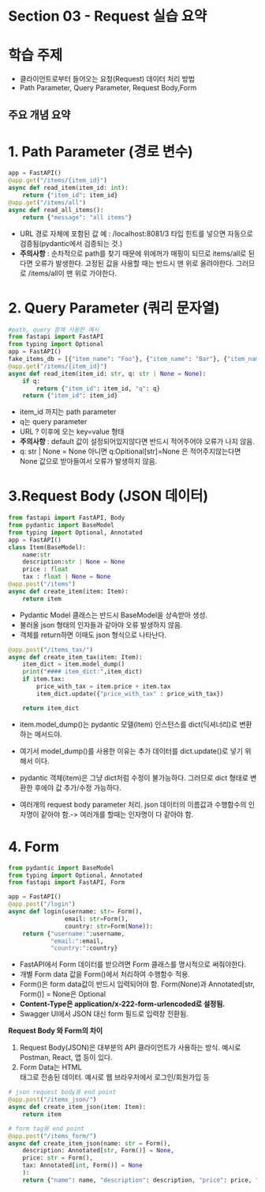 # Section 03 - Request 실습 요약

# 학습 주제
- 클라이언트로부터 들어오는 요청(Request) 데이터 처리 방법
- Path Parameter, Query Parameter, Request Body,Form

## 주요 개념 요약
# 1. Path Parameter (경로 변수)
```python
app = FastAPI()
@app.get("/items/{item_id}")
async def read_item(item_id: int):
    return {"item_id": item_id}
@app.get("/items/all")
async def read_all_items():
    return {"message": "all items"}
```
- URL 경로 자체에 포함된 값 예 : /localhost:8081/3
타입 힌트를 넣으면 자동으로 검증됨(pydantic에서 검증되는 것.)
- **주의사항** : 순차적으로 path를 찾기 때문에 위에꺼가 매핑이 되므로 items/all로 된다면 오류가 발생한다. 고정된 값을 사용할 때는 반드시 맨 위로 올려야한다. 그러므로 /items/all이 맨 위로 가야한다.

# 2. Query Parameter (쿼리 문자열)
```python
#path, query 함께 사용한 예시
from fastapi import FastAPI
from typing import Optional
app = FastAPI()
fake_items_db = [{"item_name": "Foo"}, {"item_name": "Bar"}, {"item_name": "Baz"}]
@app.get("/items/{item_id}")
async def read_item(item_id: str, q: str | None = None): 
    if q:
        return {"item_id": item_id, "q": q}
    return {"item_id": item_id}
```
- item_id 까지는 path parameter
- q는 query parameter
- URL ? 이후에 오는 key=value 형태
- **주의사항** : default 값이 설정되어있지않다면 반드시 적어주어야 오류가 나지 않음. 
- q: str | None = None 아니면 q:Opitional[str]=None 은 적어주지않는다면 None 값으로 받아들여서 오류가 발생하지 않음.

# 3.Request Body (JSON 데이터)
```python
from fastapi import FastAPI, Body
from pydantic import BaseModel
from typing import Optional, Annotated
app = FastAPI()
class Item(BaseModel):
    name:str
    description:str | None = None
    price : float
    tax : float | None = None
@app.post("/items")
async def create_item(item: Item):
    return item
```
- Pydantic Model 클래스는 반드시 BaseModel을 상속받아 생성.
- 불러올 json 형태의 인자들과 같아야 오류 발생하지 않음.
- 객체를 return하면 이때도 json 형식으로 나타난다.

```python
@app.post("/items_tax/")
async def create_item_tax(item: Item):
    item_dict = item.model_dump()
    print("#### item_dict:",item_dict)
    if item.tax:
        price_with_tax = item.price + item.tax
        item_dict.update({"price_with_tax" : price_with_tax})

    return item_dict
```
- item.model_dump()는 pydantic 모델(Item) 인스턴스를 dict(딕셔너리)로 변환하는 메서드야.
- 여기서 model_dump()를 사용한 이유는 추가 데이터를 dict.update()로 넣기 위해서 이다.
- pydantic 객체(item)은 그냥 dict처럼 수정이 불가능하다. 그러므로 dict 형태로 변환한 후에야 값 추가/수정 가능하다.

- 여러개의 request body parameter 처리. json 데이터의 이름값과 수행함수의 인자명이 같아야 함.-> 여러개를 할때는 인자명이 다 같아야 함.

# 4. Form 
```python
from pydantic import BaseModel
from typing import Optional, Annotated
from fastapi import FastAPI, Form

app = FastAPI()
@app.post("/login")
async def login(username: str= Form(),
                email: str=Form(),
                country: str=Form(None)):
    return {"username:":username,
            "email:":email,
            "country:":country}
```
- FastAPI에서 Form 데이터를 받으려면 Form 클래스를 명시적으로 써줘야한다.
- 개별 Form data 값을 Form()에서 처리하여 수행함수 적용.
- Form()은 form data값이 반드시 입력되어야 함. Form(None)과 Annotated[str, Form()] = None은 Optional
- **Content-Type은 application/x-222-form-urlencoded로 설정됨.**
- Swagger UI에서 JSON 대신 form 필드로 입력창 전환됨.

**Request Body 와 Form의 차이**
1. Request Body(JSON)은 대부분의 API 클라이언트가 사용하는 방식. 예시로 Postman, React, 앱 등이 있다.
2. Form Data는 HTML <form> 태그로 전송된 데이터. 예시로 웹 브라우저에서 로그인/회원가입 등

```python
# json request body용 end point
@app.post("/items_json/")
async def create_item_json(item: Item):
    return item

# form tag용 end point
@app.post("/items_form/")
async def create_item_json(name: str = Form(),
    description: Annotated[str, Form()] = None,
    price: str = Form(),
    tax: Annotated[int, Form()] = None
    ):
    return {"name": name, "description": description, "price": price, "tax": tax}
```


